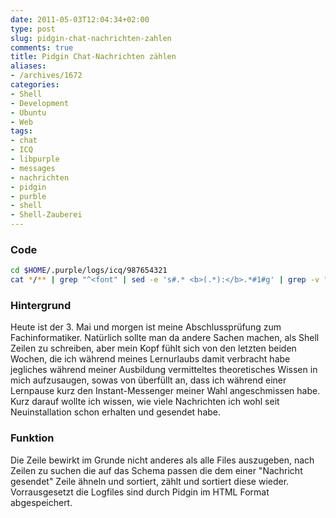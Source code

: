 ```yaml
---
date: 2011-05-03T12:04:34+02:00
type: post
slug: pidgin-chat-nachrichten-zahlen
comments: true
title: Pidgin Chat-Nachrichten zählen
aliases:
- /archives/1672
categories:
- Shell
- Development
- Ubuntu
- Web
tags:
- chat
- ICQ
- libpurple
- messages
- nachrichten
- pidgin
- purble
- shell
- Shell-Zauberei
---
```


### Code

``` bash
cd $HOME/.purple/logs/icq/987654321
cat */** | grep "^<font" | sed -e 's#.* <b>(.*):</b>.*#1#g' | grep -v "^<"|sort | uniq -c | sort -rn
```

### Hintergrund

Heute ist der 3. Mai und morgen ist meine Abschlussprüfung
zum Fachinformatiker. Natürlich sollte man da andere Sachen machen, als
Shell Zeilen zu schreiben, aber mein Kopf fühlt sich von den letzten beiden
Wochen, die ich während meines Lernurlaubs damit verbracht habe jegliches
während meiner Ausbildung vermitteltes theoretisches Wissen in mich
aufzusaugen, sowas von überfüllt an, dass ich während einer Lernpause kurz
den Instant-Messenger meiner Wahl angeschmissen habe. Kurz darauf wollte
ich wissen, wie viele Nachrichten ich wohl seit Neuinstallation schon
erhalten und gesendet habe.

### Funktion

Die Zeile bewirkt im Grunde nicht anderes als alle Files
auszugeben, nach Zeilen zu suchen die auf das Schema passen die dem einer
"Nachricht gesendet" Zeile ähneln und sortiert, zählt und sortiert diese
wieder. Vorrausgesetzt die Logfiles sind durch Pidgin im HTML Format
abgespeichert.

